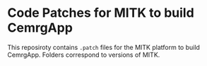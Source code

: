 # Code Patches for MITK to build CemrgApp 

This reposiroty contains `.patch` files for the MITK platform to build CemrgApp. 
Folders correspond to versions of MITK. 

